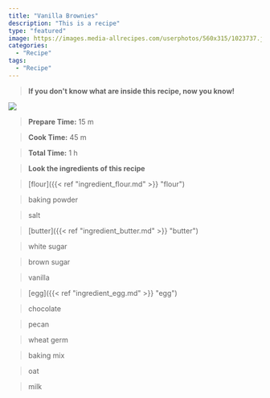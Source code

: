 ```yaml
---
title: "Vanilla Brownies"
description: "This is a recipe"
type: "featured"
image: https://images.media-allrecipes.com/userphotos/560x315/1023737.jpg
categories: 
  - "Recipe"
tags: 
  - "Recipe"
---
```



>**If you don't know what are inside this recipe, now you know!**

![](../images/Recipes-Banner.jpg)
> **Prepare Time:** 15 m


> **Cook Time:** 45 m


> **Total Time:** 1 h

> **Look the ingredients of this recipe**

> [flour]({{< ref "ingredient_flour.md" >}} "flour")

> baking powder

> salt

> [butter]({{< ref "ingredient_butter.md" >}} "butter")

> white sugar

> brown sugar

> vanilla

> [egg]({{< ref "ingredient_egg.md" >}} "egg")

> chocolate

> pecan

> wheat germ

> baking mix

> oat

> milk

